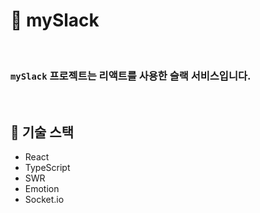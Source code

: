 # 💟 mySlack

</br>

### `mySlack` 프로젝트는 리액트를 사용한 슬랙 서비스입니다.

</br>

## 🌳 기술 스택
* React
* TypeScript
* SWR
* Emotion
* Socket.io
